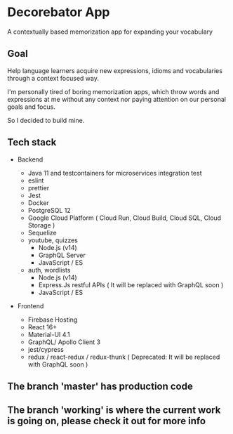 # Decorebator App

A contextually based memorization app for expanding your vocabulary

## Goal

Help language learners acquire new expressions, idioms and vocabularies through a context focused way.

I'm personally tired of boring memorization apps, which throw words and expressions at me without any context nor paying attention on our personal goals and focus.

So I decided to build mine.

## Tech stack

+ Backend
    - Java 11 and testcontainers for microservices integration test
    - eslint
    - prettier
    - Jest
    - Docker
    - PostgreSQL 12
    - Google Cloud Platform ( Cloud Run, Cloud Build, Cloud SQL, Cloud Storage )
    - Sequelize
  + youtube, quizzes
    - Node.js (v14)
    - GraphQL Server
    - JavaScript / ES
  + auth, wordlists
    - Node.js (v14)
    - Express.Js restful APIs ( It will be replaced with GraphQL soon )
    - JavaScript / ES

+ Frontend
    - Firebase Hosting
    - React 16+
    - Material-UI 4.1
    - GraphQL/ Apollo Client 3
    - jest/cypress
    - redux / react-redux / redux-thunk ( Deprecated: It will be replaced with GraphQL soon )

## The branch 'master' has production code
## The branch 'working' is where the current work is going on, please check it out for more info